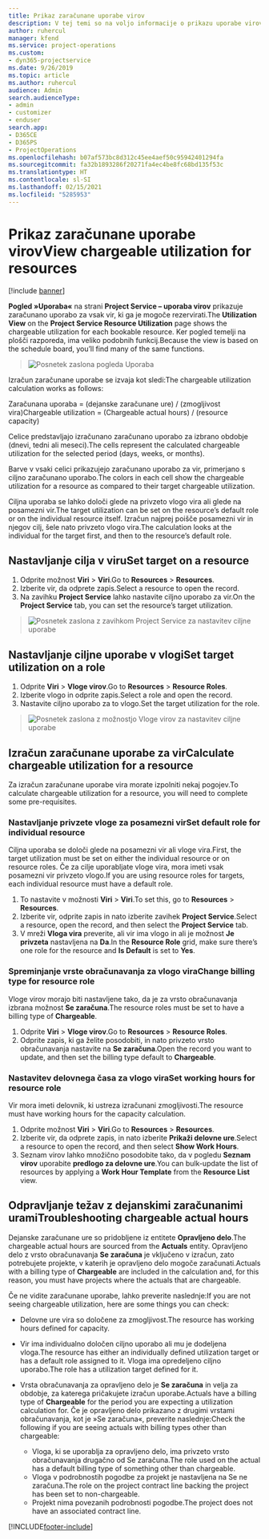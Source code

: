```yaml
---
title: Prikaz zaračunane uporabe virov
description: V tej temi so na voljo informacije o prikazu uporabe virov.
author: ruhercul
manager: kfend
ms.service: project-operations
ms.custom:
- dyn365-projectservice
ms.date: 9/26/2019
ms.topic: article
ms.author: ruhercul
audience: Admin
search.audienceType:
- admin
- customizer
- enduser
search.app:
- D365CE
- D365PS
- ProjectOperations
ms.openlocfilehash: b07af573bc8d312c45ee4aef50c95942401294fa
ms.sourcegitcommit: fa32b1893286f20271fa4ec4be8fc68bd135f53c
ms.translationtype: HT
ms.contentlocale: sl-SI
ms.lasthandoff: 02/15/2021
ms.locfileid: "5285953"
---
```

# <a name="view-chargeable-utilization-for-resources"></a><span data-ttu-id="cf5d8-103">Prikaz zaračunane uporabe virov</span><span class="sxs-lookup"><span data-stu-id="cf5d8-103">View chargeable utilization for resources</span></span>

[!include [banner](../includes/psa-now-project-operations.md)]
 
<span data-ttu-id="cf5d8-104">**Pogled »Uporaba«** na strani **Project Service – uporaba virov** prikazuje zaračunano uporabo za vsak vir, ki ga je mogoče rezervirati.</span><span class="sxs-lookup"><span data-stu-id="cf5d8-104">The **Utilization View** on the **Project Service Resource Utilization** page shows the chargeable utilization for each bookable resource.</span></span> <span data-ttu-id="cf5d8-105">Ker pogled temelji na plošči razporeda, ima veliko podobnih funkcij.</span><span class="sxs-lookup"><span data-stu-id="cf5d8-105">Because the view is based on the schedule board, you’ll find many of the same functions.</span></span>

> ![Posnetek zaslona pogleda Uporaba](media/FAQ-utilization-1.png)
 

<span data-ttu-id="cf5d8-107">Izračun zaračunane uporabe se izvaja kot sledi:</span><span class="sxs-lookup"><span data-stu-id="cf5d8-107">The chargeable utilization calculation works as follows:</span></span>

   <span data-ttu-id="cf5d8-108">Zaračunana uporaba = (dejanske zaračunane ure) / (zmogljivost vira)</span><span class="sxs-lookup"><span data-stu-id="cf5d8-108">Chargeable utilization = (Chargeable actual hours) / (resource capacity)</span></span>

<span data-ttu-id="cf5d8-109">Celice predstavljajo izračunano zaračunano uporabo za izbrano obdobje (dnevi, tedni ali meseci).</span><span class="sxs-lookup"><span data-stu-id="cf5d8-109">The cells represent the calculated chargeable utilization for the selected period (days, weeks, or months).</span></span>

<span data-ttu-id="cf5d8-110">Barve v vsaki celici prikazujejo zaračunano uporabo za vir, primerjano s ciljno zaračunano uporabo.</span><span class="sxs-lookup"><span data-stu-id="cf5d8-110">The colors in each cell show the chargeable utilization for a resource as compared to their target chargeable utilization.</span></span> 

<span data-ttu-id="cf5d8-111">Ciljna uporaba se lahko določi glede na privzeto vlogo vira ali glede na posamezni vir.</span><span class="sxs-lookup"><span data-stu-id="cf5d8-111">The target utilization can be set on the resource’s default role or on the individual resource itself.</span></span> <span data-ttu-id="cf5d8-112">Izračun najprej poišče posamezni vir in njegov cilj, šele nato privzeto vlogo vira.</span><span class="sxs-lookup"><span data-stu-id="cf5d8-112">The calculation looks at the individual for the target first, and then to the resource’s default role.</span></span>

## <a name="set-target-on-a-resource"></a><span data-ttu-id="cf5d8-113">Nastavljanje cilja v viru</span><span class="sxs-lookup"><span data-stu-id="cf5d8-113">Set target on a resource</span></span>

1. <span data-ttu-id="cf5d8-114">Odprite možnost **Viri** \> **Viri**.</span><span class="sxs-lookup"><span data-stu-id="cf5d8-114">Go to **Resources** \> **Resources**.</span></span> 
2. <span data-ttu-id="cf5d8-115">Izberite vir, da odprete zapis.</span><span class="sxs-lookup"><span data-stu-id="cf5d8-115">Select a resource to open the record.</span></span> 
3. <span data-ttu-id="cf5d8-116">Na zavihku **Project Service** lahko nastavite ciljno uporabo za vir.</span><span class="sxs-lookup"><span data-stu-id="cf5d8-116">On the **Project Service** tab, you can set the resource’s target utilization.</span></span>

> ![Posnetek zaslona z zavihkom Project Service za nastavitev ciljne uporabe](media/FAQ-utilization-2.png)
 
## <a name="set-target-utilization-on-a-role"></a><span data-ttu-id="cf5d8-118">Nastavljanje ciljne uporabe v vlogi</span><span class="sxs-lookup"><span data-stu-id="cf5d8-118">Set target utilization on a role</span></span>

1. <span data-ttu-id="cf5d8-119">Odprite **Viri** \> **Vloge virov**.</span><span class="sxs-lookup"><span data-stu-id="cf5d8-119">Go to **Resources** \> **Resource Roles**.</span></span> 
2. <span data-ttu-id="cf5d8-120">Izberite vlogo in odprite zapis.</span><span class="sxs-lookup"><span data-stu-id="cf5d8-120">Select a role and open the record.</span></span> 
3. <span data-ttu-id="cf5d8-121">Nastavite ciljno uporabo za to vlogo.</span><span class="sxs-lookup"><span data-stu-id="cf5d8-121">Set the target utilization for the role.</span></span>

> ![Posnetek zaslona z možnostjo Vloge virov za nastavitev ciljne uporabe](media/FAQ-utilization-3.png)
 
## <a name="calculate-chargeable-utilization-for-a-resource"></a><span data-ttu-id="cf5d8-123">Izračun zaračunane uporabe za vir</span><span class="sxs-lookup"><span data-stu-id="cf5d8-123">Calculate chargeable utilization for a resource</span></span>

<span data-ttu-id="cf5d8-124">Za izračun zaračunane uporabe vira morate izpolniti nekaj pogojev.</span><span class="sxs-lookup"><span data-stu-id="cf5d8-124">To calculate chargeable utilization for a resource, you will need to complete some pre-requisites.</span></span> 

### <a name="set-default-role-for-individual-resource"></a><span data-ttu-id="cf5d8-125">Nastavljanje privzete vloge za posamezni vir</span><span class="sxs-lookup"><span data-stu-id="cf5d8-125">Set default role for individual resource</span></span>

<span data-ttu-id="cf5d8-126">Ciljna uporaba se določi glede na posamezni vir ali vloge vira.</span><span class="sxs-lookup"><span data-stu-id="cf5d8-126">First, the target utilization must be set on either the individual resource or on resource roles.</span></span> <span data-ttu-id="cf5d8-127">Če za cilje uporabljate vloge vira, mora imeti vsak posamezni vir privzeto vlogo.</span><span class="sxs-lookup"><span data-stu-id="cf5d8-127">If you are using resource roles for targets, each individual resource must have a default role.</span></span> 

1. <span data-ttu-id="cf5d8-128">To nastavite v možnosti **Viri** \> **Viri**.</span><span class="sxs-lookup"><span data-stu-id="cf5d8-128">To set this, go to **Resources** \> **Resources**.</span></span> 
2. <span data-ttu-id="cf5d8-129">Izberite vir, odprite zapis in nato izberite zavihek **Project Service**.</span><span class="sxs-lookup"><span data-stu-id="cf5d8-129">Select a resource, open the record, and then select the **Project Service** tab.</span></span> 
3. <span data-ttu-id="cf5d8-130">V mreži **Vloga vira** preverite, ali vir ima vlogo in ali je možnost **Je privzeta** nastavljena na **Da**.</span><span class="sxs-lookup"><span data-stu-id="cf5d8-130">In the **Resource Role** grid, make sure there’s one role for the resource and **Is Default** is set to **Yes**.</span></span>
 
### <a name="change-billing-type-for-resource-role"></a><span data-ttu-id="cf5d8-131">Spreminjanje vrste obračunavanja za vlogo vira</span><span class="sxs-lookup"><span data-stu-id="cf5d8-131">Change billing type for resource role</span></span>

<span data-ttu-id="cf5d8-132">Vloge virov morajo biti nastavljene tako, da je za vrsto obračunavanja izbrana možnost **Se zaračuna**.</span><span class="sxs-lookup"><span data-stu-id="cf5d8-132">The resource roles must be set to have a billing type of **Chargeable**.</span></span> 

1. <span data-ttu-id="cf5d8-133">Odprite **Viri** \> **Vloge virov**.</span><span class="sxs-lookup"><span data-stu-id="cf5d8-133">Go to **Resources** \> **Resource Roles**.</span></span> 
2. <span data-ttu-id="cf5d8-134">Odprite zapis, ki ga želite posodobiti, in nato privzeto vrsto obračunavanja nastavite na **Se zaračuna**.</span><span class="sxs-lookup"><span data-stu-id="cf5d8-134">Open the record you want to update, and then set the billing type default to **Chargeable**.</span></span>

### <a name="set-working-hours-for-resource-role"></a><span data-ttu-id="cf5d8-135">Nastavitev delovnega časa za vlogo vira</span><span class="sxs-lookup"><span data-stu-id="cf5d8-135">Set working hours for resource role</span></span>
 
<span data-ttu-id="cf5d8-136">Vir mora imeti delovnik, ki ustreza izračunani zmogljivosti.</span><span class="sxs-lookup"><span data-stu-id="cf5d8-136">The resource must have working hours for the capacity calculation.</span></span> 

1. <span data-ttu-id="cf5d8-137">Odprite možnost **Viri** \> **Viri**.</span><span class="sxs-lookup"><span data-stu-id="cf5d8-137">Go to **Resources** \> **Resources**.</span></span> 
2. <span data-ttu-id="cf5d8-138">Izberite vir, da odprete zapis, in nato izberite **Prikaži delovne ure**.</span><span class="sxs-lookup"><span data-stu-id="cf5d8-138">Select a resource to open the record, and then select **Show Work Hours**.</span></span> 
3. <span data-ttu-id="cf5d8-139">Seznam virov lahko množično posodobite tako, da v pogledu **Seznam virov** uporabite **predlogo za delovne ure**.</span><span class="sxs-lookup"><span data-stu-id="cf5d8-139">You can bulk-update the list of resources by applying a **Work Hour Template** from the **Resource List** view.</span></span>

## <a name="troubleshooting-chargeable-actual-hours"></a><span data-ttu-id="cf5d8-140">Odpravljanje težav z dejanskimi zaračunanimi urami</span><span class="sxs-lookup"><span data-stu-id="cf5d8-140">Troubleshooting chargeable actual hours</span></span>

<span data-ttu-id="cf5d8-141">Dejanske zaračunane ure so pridobljene iz entitete **Opravljeno delo**.</span><span class="sxs-lookup"><span data-stu-id="cf5d8-141">The chargeable actual hours are sourced from the **Actuals** entity.</span></span> <span data-ttu-id="cf5d8-142">Opravljeno delo z vrsto obračunavanja **Se zaračuna** je vključeno v izračun, zato potrebujete projekte, v katerih je opravljeno delo mogoče zaračunati.</span><span class="sxs-lookup"><span data-stu-id="cf5d8-142">Actuals with a billing type of **Chargeable** are included in the calculation and, for this reason, you must have projects where the actuals that are chargeable.</span></span>

<span data-ttu-id="cf5d8-143">Če ne vidite zaračunane uporabe, lahko preverite naslednje:</span><span class="sxs-lookup"><span data-stu-id="cf5d8-143">If you are not seeing chargeable utilization, here are some things you can check:</span></span>

- <span data-ttu-id="cf5d8-144">Delovne ure vira so določene za zmogljivost.</span><span class="sxs-lookup"><span data-stu-id="cf5d8-144">The resource has working hours defined for capacity.</span></span>
- <span data-ttu-id="cf5d8-145">Vir ima individualno določen ciljno uporabo ali mu je dodeljena vloga.</span><span class="sxs-lookup"><span data-stu-id="cf5d8-145">The resource has either an individually defined utilization target or has a default role assigned to it.</span></span> <span data-ttu-id="cf5d8-146">Vloga ima opredeljeno ciljno uporabo.</span><span class="sxs-lookup"><span data-stu-id="cf5d8-146">The role has a utilization target defined for it.</span></span>
- <span data-ttu-id="cf5d8-147">Vrsta obračunavanja za opravljeno delo je **Se zaračuna** in velja za obdobje, za katerega pričakujete izračun uporabe.</span><span class="sxs-lookup"><span data-stu-id="cf5d8-147">Actuals have a billing type of **Chargeable** for the period you are expecting a utilization calculation for.</span></span> <span data-ttu-id="cf5d8-148">Če je opravljeno delo prikazano z drugimi vrstami obračunavanja, kot je »Se zaračuna«, preverite naslednje:</span><span class="sxs-lookup"><span data-stu-id="cf5d8-148">Check the following if you are seeing actuals with billing types other than chargeable:</span></span>

  - <span data-ttu-id="cf5d8-149">Vloga, ki se uporablja za opravljeno delo, ima privzeto vrsto obračunavanja drugačno od Se zaračuna.</span><span class="sxs-lookup"><span data-stu-id="cf5d8-149">The role used on the actual has a default billing type of something other than chargeable.</span></span>
  - <span data-ttu-id="cf5d8-150">Vloga v podrobnostih pogodbe za projekt je nastavljena na Se ne zaračuna.</span><span class="sxs-lookup"><span data-stu-id="cf5d8-150">The role on the project contract line backing the project has been set to non-chargeable.</span></span>
  - <span data-ttu-id="cf5d8-151">Projekt nima povezanih podrobnosti pogodbe.</span><span class="sxs-lookup"><span data-stu-id="cf5d8-151">The project does not have an associated contract line.</span></span>



[!INCLUDE[footer-include](../includes/footer-banner.md)]